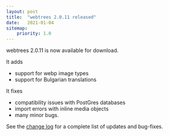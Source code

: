 ```yaml
---
layout: post
title:  "webtrees 2.0.11 released"
date:   2021-01-04
sitemap:
    priority: 1.0
---
```


webtrees 2.0.11 is now available for download.

It adds
* support for webp image types
* support for Bulgarian translations

It fixes
* compatibility issues with PostGres databases
* import errors with inline media objects
* many minor bugs.

See the [change log](https://github.com/fisharebest/webtrees/compare/2.0.10...2.0.11)
for a complete list of updates and bug-fixes.

